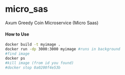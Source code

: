 # micro_sas
Axum Greedy Coin Microservice (Micro Saas)

#### How to Use
```bash
docker build -t myimage .
docker run -dp 3000:3000 myimage #runs in background
#find image
docker ps
#kill image (from id you found)
#docker stop 0a0200f4e53b
```




